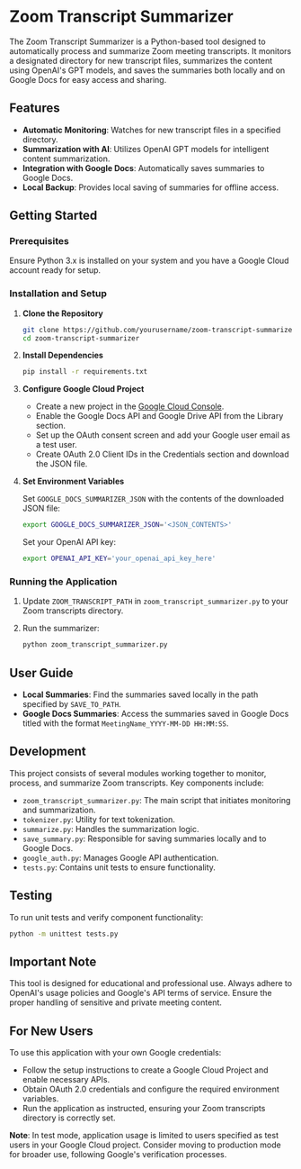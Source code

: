 # Zoom Transcript Summarizer

The Zoom Transcript Summarizer is a Python-based tool designed to automatically process and summarize Zoom meeting transcripts. It monitors a designated directory for new transcript files, summarizes the content using OpenAI's GPT models, and saves the summaries both locally and on Google Docs for easy access and sharing.

## Features

- **Automatic Monitoring**: Watches for new transcript files in a specified directory.
- **Summarization with AI**: Utilizes OpenAI GPT models for intelligent content summarization.
- **Integration with Google Docs**: Automatically saves summaries to Google Docs.
- **Local Backup**: Provides local saving of summaries for offline access.

## Getting Started

### Prerequisites

Ensure Python 3.x is installed on your system and you have a Google Cloud account ready for setup.

### Installation and Setup

1. **Clone the Repository**

   ```sh
   git clone https://github.com/yourusername/zoom-transcript-summarizer.git
   cd zoom-transcript-summarizer
   ```

2. **Install Dependencies**

   ```sh
   pip install -r requirements.txt
   ```

3. **Configure Google Cloud Project**

   - Create a new project in the [Google Cloud Console](https://console.cloud.google.com/).
   - Enable the Google Docs API and Google Drive API from the Library section.
   - Set up the OAuth consent screen and add your Google user email as a test user.
   - Create OAuth 2.0 Client IDs in the Credentials section and download the JSON file.

4. **Set Environment Variables**

   Set `GOOGLE_DOCS_SUMMARIZER_JSON` with the contents of the downloaded JSON file:

   ```sh
   export GOOGLE_DOCS_SUMMARIZER_JSON='<JSON_CONTENTS>'
   ```

   Set your OpenAI API key:

   ```sh
   export OPENAI_API_KEY='your_openai_api_key_here'
   ```

### Running the Application

1. Update `ZOOM_TRANSCRIPT_PATH` in `zoom_transcript_summarizer.py` to your Zoom transcripts directory.
2. Run the summarizer:

   ```sh
   python zoom_transcript_summarizer.py
   ```

## User Guide

- **Local Summaries**: Find the summaries saved locally in the path specified by `SAVE_TO_PATH`.
- **Google Docs Summaries**: Access the summaries saved in Google Docs titled with the format `MeetingName_YYYY-MM-DD HH:MM:SS`.

## Development

This project consists of several modules working together to monitor, process, and summarize Zoom transcripts. Key components include:

- `zoom_transcript_summarizer.py`: The main script that initiates monitoring and summarization.
- `tokenizer.py`: Utility for text tokenization.
- `summarize.py`: Handles the summarization logic.
- `save_summary.py`: Responsible for saving summaries locally and to Google Docs.
- `google_auth.py`: Manages Google API authentication.
- `tests.py`: Contains unit tests to ensure functionality.

## Testing

To run unit tests and verify component functionality:

```sh
python -m unittest tests.py
```

## Important Note

This tool is designed for educational and professional use. Always adhere to OpenAI's usage policies and Google's API terms of service. Ensure the proper handling of sensitive and private meeting content.

## For New Users

To use this application with your own Google credentials:

- Follow the setup instructions to create a Google Cloud Project and enable necessary APIs.
- Obtain OAuth 2.0 credentials and configure the required environment variables.
- Run the application as instructed, ensuring your Zoom transcripts directory is correctly set.

**Note**: In test mode, application usage is limited to users specified as test users in your Google Cloud project. Consider moving to production mode for broader use, following Google's verification processes.